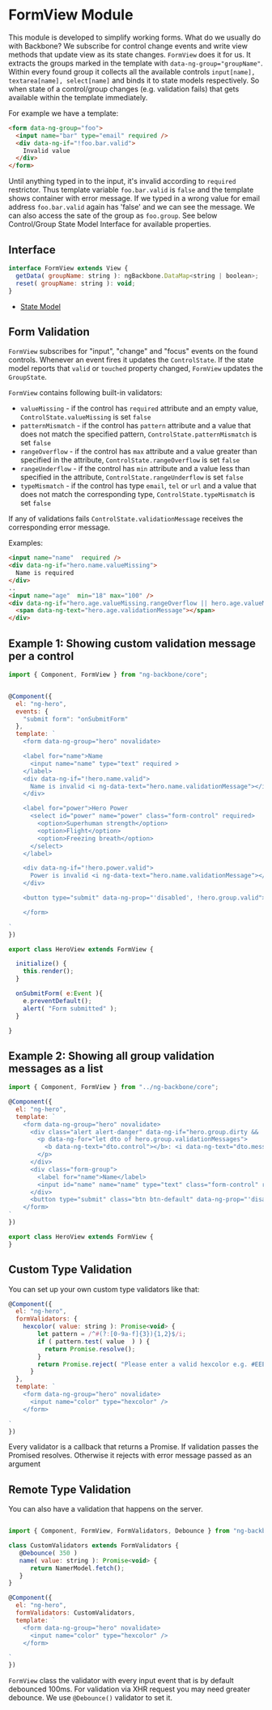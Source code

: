 # FormView Module

This module is developed to simplify working forms. What do we usually do with Backbone? We subscribe for control change events and write view methods that update view as its state changes. `FormView` does it for us. It extracts the groups marked in the template with `data-ng-group="groupName"`.
Within every found group it collects all the available controls `input[name], textarea[name], select[name]` and binds it to state models respectively. So when state of a control/group changes (e.g. validation fails) that gets available within the template immediately.

For example we have a template:
```html
<form data-ng-group="foo">
  <input name="bar" type="email" required />
  <div data-ng-if="!foo.bar.valid">
    Invalid value
  </div>
</form>
```
Until anything typed in to the input, it's invalid according to `required` restrictor. Thus template variable `foo.bar.valid` is `false` and the template shows container with error message. If we typed in a wrong value for email address `foo.bar.valid` again has 'false' and we can see the message. We can also access the sate of the group as `foo.group`. See below Control/Group State Model Interface for available properties.

## Interface

```javascript
interface FormView extends View {
  getData( groupName: string ): ngBackbone.DataMap<string | boolean>;
  reset( groupName: string ): void;
}
```

* [State Model](./form/state.md)

## Form Validation

`FormView` subscribes for "input", "change" and "focus" events on the found controls. Whenever an event fires it updates the `ControlState`. If the state model reports that `valid` or `touched` property changed, `FormView` updates the `GroupState`.

`FormView` contains following built-in validators:

* `valueMissing` - if the control has `required` attribute and an empty value, `ControlState.valueMissing` is set `false`
* `patternMismatch` - if the control has `pattern` attribute and a value that does not match the specified pattern, `ControlState.patternMismatch` is set `false`
* `rangeOverflow` - if the control has `max` attribute and a value greater than specified in the attribute, `ControlState.rangeOverflow` is set `false`
* `rangeUnderflow` - if the control has `min` attribute and a value less than specified in the attribute, `ControlState.rangeUnderflow` is set `false`
* `typeMismatch` - if the control has type `email`, `tel` or `url` and a value that does not match the corresponding type, `ControlState.typeMismatch` is set `false`

If any of validations fails `ControlState.validationMessage` receives the corresponding error message.

Examples:

```html
<input name="name"  required />
<div data-ng-if="hero.name.valueMissing">
  Name is required
</div>
..
<input name="age"  min="18" max="100" />
<div data-ng-if="hero.age.valueMissing.rangeOverflow || hero.age.valueMissing.rangeUnderflow">
  <span data-ng-text="hero.age.validationMessage"></span>
</div>

```

## Example 1: Showing custom validation message per a control

```javascript
import { Component, FormView } from "ng-backbone/core";


@Component({
  el: "ng-hero",
  events: {
    "submit form": "onSubmitForm"
  },
  template: `
    <form data-ng-group="hero" novalidate>

    <label for="name">Name
      <input name="name" type="text" required >
    </label>
    <div data-ng-if="!hero.name.valid">
      Name is invalid <i ng-data-text="hero.name.validationMessage"></i>
    </div>

    <label for="power">Hero Power
      <select id="power" name="power" class="form-control" required>
        <option>Superhuman strength</option>
        <option>Flight</option>
        <option>Freezing breath</option>
      </select>
    </label>

    <div data-ng-if="!hero.power.valid">
      Power is invalid <i ng-data-text="hero.name.validationMessage"></i>
    </div>

    <button type="submit" data-ng-prop="'disabled', !hero.group.valid">Submit</button>

    </form>

`
})

export class HeroView extends FormView {

  initialize() {
    this.render();
  }

  onSubmitForm( e:Event ){
    e.preventDefault();
    alert( "Form submitted" );
  }

}

```

## Example 2: Showing all group validation messages as a list
```javascript
import { Component, FormView } from "../ng-backbone/core";

@Component({
  el: "ng-hero",
  template: `
    <form data-ng-group="hero" novalidate>
      <div class="alert alert-danger" data-ng-if="hero.group.dirty && !hero.group.valid">
        <p data-ng-for="let dto of hero.group.validationMessages">
          <b data-ng-text="dto.control"></b>: <i data-ng-text="dto.message"></i>
        </p>
      </div>
      <div class="form-group">
        <label for="name">Name</label>
        <input id="name" name="name" type="text" class="form-control" required pattern="[A-Za-z]{3,12}">
      </div>
      <button type="submit" class="btn btn-default" data-ng-prop="'disabled', !hero.group.valid">Submit</button>
    </form>
`
})

export class HeroView extends FormView {
}
```


## Custom Type Validation

You can set up your own custom type validators like that:

```javascript
@Component({
  el: "ng-hero",
  formValidators: {
    hexcolor( value: string ): Promise<void> {
        let pattern = /^#(?:[0-9a-f]{3}){1,2}$/i;
        if ( pattern.test( value  ) ) {
          return Promise.resolve();
        }
        return Promise.reject( "Please enter a valid hexcolor e.g. #EEEAAA" );
      }
  },
  template: `
    <form data-ng-group="hero" novalidate>
      <input name="color" type="hexcolor" />
    </form>

`
})

```

Every validator is a callback that returns a Promise. If validation passes the Promised resolves. Otherwise it rejects with error message passed as an argument


## Remote Type Validation

You can also have a validation that happens on the server.

```javascript

import { Component, FormView, FormValidators, Debounce } from "ng-backbone/core";

class CustomValidators extends FormValidators {
   @Debounce( 350 )
   name( value: string ): Promise<void> {
      return NamerModel.fetch();
   }
}

@Component({
  el: "ng-hero",
  formValidators: CustomValidators,
  template: `
    <form data-ng-group="hero" novalidate>
      <input name="color" type="hexcolor" />
    </form>

`
})

```

`FormView` class the validator with every input event that is by default debounced 100ms. For validation via XHR request you may need greater debounce. We use `@Debounce()` validator to set it.